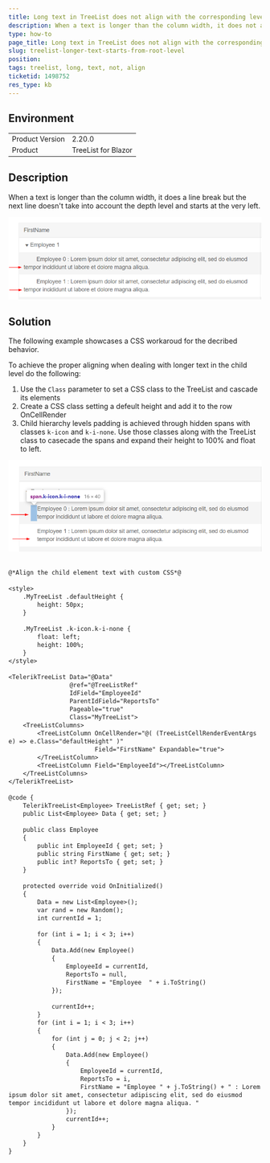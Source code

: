 ```yaml
---
title: Long text in TreeList does not align with the corresponding level
description: When a text is longer than the column width, it does not align with the corresponding level and starts from the very left
type: how-to
page_title: Long text in TreeList does not align with the corresponding level
slug: treelist-longer-text-starts-from-root-level
position: 
tags: treelist, long, text, not, align
ticketid: 1498752
res_type: kb
---
```


## Environment
<table>
	<tbody>
		<tr>
			<td>Product Version</td>
			<td>2.20.0</td>
		</tr>
		<tr>
			<td>Product</td>
			<td>TreeList for Blazor</td>
		</tr>
	</tbody>
</table>


## Description
When a text is longer than the column width, it does a line break but the next line doesn't take into account the depth level and starts at the very left.

![treelist-long-text-not-aligned](images/treelist-long-text-not-aligned.png)


## Solution

The following example showcases a CSS workaroud for the decribed behavior.

To achieve the proper aligning when dealing with longer text in the child level do the following:

1. Use the `Class` parameter to set a CSS class to the TreeList and cascade its elements
1. Create a CSS class setting a defeult height and add it to the row OnCellRender
1. Child hierarchy levels padding is achieved through hidden spans with classes `k-icon` and `k-i-none`. Use those classes along with the TreeList class to casecade the spans and expand their height to 100% and float to left.

![treelist-long-text-aligned](images/treelist-long-text-aligned.png)

````CSHTML

@*Align the child element text with custom CSS*@

<style>
    .MyTreeList .defaultHeight {
        height: 50px;
    }

    .MyTreeList .k-icon.k-i-none {
        float: left;
        height: 100%;
    }
</style>

<TelerikTreeList Data="@Data"
                 @ref="@TreeListRef"
                 IdField="EmployeeId"
                 ParentIdField="ReportsTo"
                 Pageable="true"
                 Class="MyTreeList">
    <TreeListColumns>
        <TreeListColumn OnCellRender="@( (TreeListCellRenderEventArgs e) => e.Class="defaultHeight" )"  
                        Field="FirstName" Expandable="true">
        </TreeListColumn>
        <TreeListColumn Field="EmployeeId"></TreeListColumn>
    </TreeListColumns>
</TelerikTreeList>

@code {
    TelerikTreeList<Employee> TreeListRef { get; set; }
    public List<Employee> Data { get; set; }

    public class Employee
    {
        public int EmployeeId { get; set; }
        public string FirstName { get; set; }
        public int? ReportsTo { get; set; }
    }

    protected override void OnInitialized()
    {
        Data = new List<Employee>();
        var rand = new Random();
        int currentId = 1;

        for (int i = 1; i < 3; i++)
        {
            Data.Add(new Employee()
            {
                EmployeeId = currentId,
                ReportsTo = null,
                FirstName = "Employee  " + i.ToString()
            });

            currentId++;
        }
        for (int i = 1; i < 3; i++)
        {
            for (int j = 0; j < 2; j++)
            {
                Data.Add(new Employee()
                {
                    EmployeeId = currentId,
                    ReportsTo = i,
                    FirstName = "Employee " + j.ToString() + " : Lorem ipsum dolor sit amet, consectetur adipiscing elit, sed do eiusmod tempor incididunt ut labore et dolore magna aliqua. "
                });
                currentId++;
            }
        }
    }
}
````

